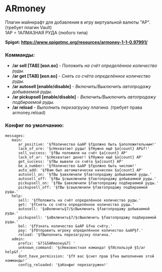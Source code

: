 # ARmoney
Плагин майнкрафт для добавления в игру виртуальной валюты "АР". (требует плагин Vault)  
1АР = 1АЛМАЗНАЯ РУДА (любого типа)  

__Spigot: https://www.spigotmc.org/resources/armoney-1-1-0.97991/__  

### Комманды:
* __/ar sell [TAB] [кол.во]__ - _Положить на счёт определённое количество руды._
* __/ar get [TAB] [кол.во]__ - _Снять со счёта определённое количество руды._
* __/ar autosell [enable/disable]__ - _Включить/Выключить автопродажу добываемой руды._
* __/ar pickupsell [enable/disable]__ - _Включить/Выключить автопродажу подбираемой руды._
* __/ar reload__ - _Выполнить перезагрузку плагина._ (требует права armoney.reload)

### Конфиг по умолчанию:
```
messages:
   main:
      ar_positive: '§fКоличество &aАР §fдолжно быть §aположительным!'
      lack_of_ore: '§cНехватает руды! §fНужно ещё §a{count} АР&f!'
      sell_success: '§fВы положили на счёт §a{count} АР'
      lack_of_ar: '§cНехватает денег! §fНужно ещё §a{count} АР'
      get_success: '§fВы вывели со счёта §a{count} АР'
      be_a_number: '§fКоличество &aАР §fдолжно быть числом!'
      auto_add: '§fВам был автоматически начислен §a{count} АР'
      autosell_on: '§fВы §aвключили §fавтопродажу добываемой руды.'
      autosell_off: '§fВы §cвыключили §fавтопродажу добываемой руды.'
      pickupsell_on: '§fВы §aвключили §fавтопродажу подбираемой руды.'
      pickupsell_off: '§fВы §cвыключили §fавтопродажу подбираемой руды.'
   help:
      sell: '§fПоложить на счёт определённое количество руды.'
      get: '§fСнять со счёта определённое количество руды.'
      autosell: '§aВключить§7/§cВыключить §fавтопродажу добываемой руды.'
      pickupsell: '§aВключить§7/§cВыключить §fавтопродажу подбираемой руды.'
      bal: '§fУзнать количество &aАР &fна счёту.'
      pay: '§fОтправить игроку определённое количество &aАР§f.'
      reload: '§fВыполнить перезагрузку плагина.'
   admin:
      prefix: '&7[&5ARmoney&7] '
      unknown_command: '§cНеизвестная команда! §fИспользуй §5/ar help&f.'
      dont_have_permission: '§fУ вас §cнет прав §fна выполнение этой комманды!'
      config_reloaded: '§aКонфиг перезагружен!'
```
